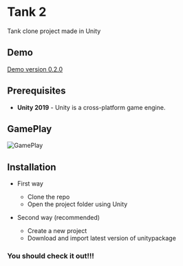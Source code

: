 # Tank 2

Tank clone project made in Unity

## Demo

[Demo version 0.2.0](https://madrigal.pro/demo/tank2/)

## Prerequisites

- **Unity 2019** - Unity is a cross-platform game engine.


## GamePlay

![GamePlay](https://i.imgur.com/FLkXoo5.png "GamePlay")


## Installation

- First way 
  - Clone the repo
  - Open the project folder using Unity

- Second way (recommended)
  - Create a new project
  - Download and import latest version of unitypackage

### You should check it out!!!
